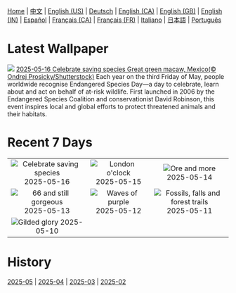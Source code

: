 [Home](../README.md) | [中文](zh-CN.md) | [English (US)](en-US.md) | [Deutsch](de-DE.md) | [English (CA)](en-CA.md) | [English (GB)](en-GB.md) | [English (IN)](en-IN.md) | [Español](es-ES.md) | [Français (CA)](fr-CA.md) | [Français (FR)](fr-FR.md) | [Italiano](it-IT.md) | [日本語](ja-JP.md) | [Português](pt-BR.md)

# Latest Wallpaper
![](https://www.bing.com/th?id=OHR.GreenMacaw_EN-GB3705576652_UHD.jpg)
[2025-05-16 Celebrate saving species Great green macaw, Mexico(© Ondrej Prosicky/Shutterstock)](https://www.bing.com/th?id=OHR.GreenMacaw_EN-GB3705576652_UHD.jpg)
Each year on the third Friday of May, people worldwide recognise Endangered Species Day—a day to celebrate, learn about and act on behalf of at-risk wildlife. First launched in 2006 by the Endangered Species Coalition and conservationist David Robinson, this event inspires local and global efforts to protect threatened animals and their habitats.

# Recent 7 Days
|  |  |  |
|:---:|:---:|:---:|
| ![](https://www.bing.com/th?id=OHR.GreenMacaw_EN-GB3705576652_400x240.jpg "Celebrate saving species") 2025-05-16 | ![](https://www.bing.com/th?id=OHR.LondonParliament_EN-GB2684954699_400x240.jpg "London o'clock") 2025-05-15 | ![](https://www.bing.com/th?id=OHR.SardiniaFlavia_EN-GB6078302531_400x240.jpg "Ore and more") 2025-05-14 |
| ![](https://www.bing.com/th?id=OHR.TorresChile_EN-GB5907633390_400x240.jpg "66 and still gorgeous") 2025-05-13 | ![](https://www.bing.com/th?id=OHR.IrisGarden_EN-GB5718894577_400x240.jpg "Waves of purple") 2025-05-12 | ![](https://www.bing.com/th?id=OHR.YohoNP_EN-GB5512544828_400x240.jpg "Fossils, falls and forest trails") 2025-05-11 |
| ![](https://www.bing.com/th?id=OHR.MinnesotaRotunda_EN-GB8105337991_400x240.jpg "Gilded glory") 2025-05-10 |  |  |

# History
[2025-05](../archives/wallpaper/en-GB/w_2025_05.md) | [2025-04](../archives/wallpaper/en-GB/w_2025_04.md) | [2025-03](../archives/wallpaper/en-GB/w_2025_03.md) | [2025-02](../archives/wallpaper/en-GB/w_2025_02.md)
